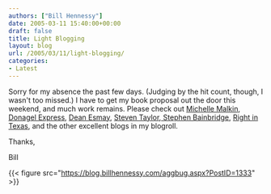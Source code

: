 ```yaml
---
authors: ["Bill Hennessy"]
date: 2005-03-11 15:40:00+00:00
draft: false
title: Light Blogging
layout: blog
url: /2005/03/11/light-blogging/
categories:
- Latest
---
```


Sorry for my absence the past few days. (Judging by the hit count, though, I wasn't too missed.) I have to get my book proposal out the door this weekend, and much work remains. Please check out [Michelle Malkin](https://michellemalkin.com), [Donagel Express](https://www.donegalexpress.net/), [Dean Esmay](https://www.deanesmay.com/), [Steven Taylor](https://www.poliblogger.com/),[ Stephen Bainbridge](https://www.professorbainbridge.com/), [Right in Texas](https://rightintx.blogspot.com/), and the other excellent blogs in my blogroll.




Thanks,




Bill 

{{< figure src="https://blog.billhennessy.com/aggbug.aspx?PostID=1333" >}}


